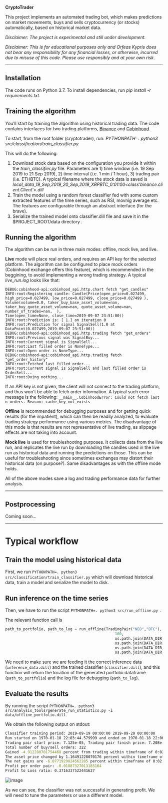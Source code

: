 **CryptoTrader**

This project implements an automated trading bot, which makes predictions on market movements, buys and sells cryptocurrency (or stocks) automatically, based on historical market data.

*Disclaimer: The project is experimental and still under development.*

*Disclaimer: This is for educational purposes only and Orfeas Kypris does not bear any responsibility for any financial losses, or otherwise,  incurred due to misuse of this code. Please use responsibly and at your own risk.*

---

## Installation

The code runs on Python 3.7. To install dependencies, run *pip install -r requirements.txt*.

## Training the algorithm

You’ll start by training the algorithm using historical trading data. The code contains interfaces for two trading platforms, [Binance](http://www.binance.com) and [Cobinhood](http://www.cobinhood.com). 

To start, from the root folder (cryptotrader), run:
*PYTHONPATH=. python3 src/classification/train_classifier.py*

This will do the following:

1. Download stock data based on the configuration you provide it within the *train_classifier.py* file. Parameters are 1) time window (i.e. 19 Sep 2019 to 21 Sep 2019), 2) time interval (i.e. 1 min / 1 hour), 3) trading pair (i.e. ETHBTC). A typical filename where the stock data is saved is *local_data_19_Sep,_2019_20_Sep,_2019_XRPBTC_0:01:00_<class_'binance.client.Client'>.dill*
2. Train the model using a random forest classifier fed with some custom extracted features of the time series, such as RSI, movnig average etc. The features are configurable through an abstract interface (for the brave).
3. Serialize the trained model onto classifier.dill file and save it in the $PROJECT_ROOT/data directory	.

## Running the algorithm

The algorithm can be run in three main modes: offline, mock live, and live. 

**Live** mode will place real orders, and requires an API key for the selected platform. The algorithm can be configured to place mock orders (Cobinhood exchange offers this feature), which is recommended in the beggining, to avoid implementing a wrong trading strategy. A typical *live_run.log* looks like that:

```
DEBUG:cobinhood-api:cobinhood_api.http.chart fetch "get_candles"
INFO:root:Registering candle: Candle(Price(open_price=0.027499, high_price=0.027499, low_price=0.027499, close_price=0.027499 ),
Volume(volume=0.0, taker_buy_base_asset_volume=nan, taker_buy_quote_asset_volume=nan, quote_asset_volume=nan, number_of_trades=nan,  ),
Time(open_time=None, close_time=2019-09-07 23:51:00))
INFO:root:Prediction is: [ 1.] on iteration 0
INFO:root:Prediction for signal SignalSell(1.0 at DataPoint(0.027499,2019-09-07 23:51:00))
DEBUG:cobinhood-api:cobinhood_api.http.trading fetch "get_orders"
INFO:root:Previous signal was SignalBuy...
INFO:root:Current signal is SignalSell...
INFO:root:Last filled order is NoneType...
INFO:root:Open order is NoneType...
DEBUG:cobinhood-api:cobinhood_api.http.trading fetch "get_order_history"
INFO:root:Fetched last filled order...
INFO:root:Current signal is SignalSell and last filled order is OrderSell...
INFO:root:Doing nothing...
```

If an API key is not given, the client will not connect to the trading platform, and thus won't be able to fetch order information. A typical such error message is the following:
`__main__.CobinhoodError: Could not fetch last n orders. Reason: cache_key_not_exists`

**Offline** is recommended for debugging purposes and for getting quick results (for the impatient), which can then be readily analyzed, to evaluate trading strategy performance using various metrics. The disadvantage of this mode is that results are not representative of live trading, as slippage effects are not taking into account.

**Mock live** is used for troubleshooting purposes. It collects data from the live run, and replicates the live run by downloading the candles used in the live run as historical data and running the predictions on those. This can be useful for troubleshooting since sometimes exchanges may distort their historical data (on purpose?). Same disadvantages as with the offline mode holds. 

All of the above modes save a log and trading performance data for further analysis.

---

## Postprocessing

Coming soon...

---

# Typical workflow

## Train the model using historical data

First, we run `PYTHONPATH=. python3 src/classification/train_classifier.py` which will download historical data, train a model and serialize the model to disk.

## Run inference on the time series

Then, we have to run the script `PYTHONPATH=. python3 src/run_offline.py `.

The relevant function call is 
```python
path_to_portfolio, path_to_log = run_offline(TradingPair("NEO","BTC"),
                                                 100,
                                                 os.path.join(DATA_DIR, "inference_data.dill"),
                                                 os.path.join(DATA_DIR, "offline_run.log"),
                                                 os.path.join(DATA_DIR, "classifier.dill"),
                                                 os.path.join(DATA_DIR, "offline_portfolio.dill"))
```
                                                 
We need to make sure we are feeding it the correct inference data (`inference_data.dill`) and the trained classifier (`classifier.dill`), and this function will return the location of the generated portfolio dataframe (`path_to_portfolio`) and the log file for debugging (`path_to_log`). 


## Evaluate the results

By running the script `PYTHONPATH=. python3 src/analysis_tools/generate_run_statistics.py -i data/offline_portfolio.dill`

We obtain the following output on stdout:
```bash
Classifier training period: 2019-09-19 00:00:00 2019-09-20 00:00:00
Run started on 1970-01-18 22:03:44.579999 and ended on 1970-01-18 22:06:32.819999
Trading pair start price: 7.125e-05, Trading pair finish price: 7.208e-05
Total number of buy/sell orders: 322
Gained -4.912280701754468 percent from trading within timeframe of 0:02:48.240000.
The asset price changed by 1.16491228070176 percent within timeframe of 0:02:48.240000.
The net gains are -6.0771929824562285 percent within timeframe of 0:02:48.240000.
Profit per order pair: -0.01887327013185164
Profit to Loss ratio: 0.3716337522441627
```
![image](https://user-images.githubusercontent.com/9559946/149390834-3251b972-479b-430b-8b49-3ddf9cfa8081.png)


As we can see, the classifier was not successful in generating profit. We will need to tune the parameters or use a different model.

